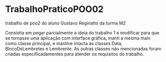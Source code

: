 # TrabalhoPraticoPOO02
trabalho de poo2 do aluno Gustavo Reginatto da turma M2

Consistia em pegar parcialmente a ideia do trabalho 1 e modificar para que se tornasse uma aplicação com interface gráfica, manti a mesma main como classe principal, e mantive intacta as classes Data, BlocoDeLembretes e Lembrente.
As outras classes não mencionadas foram criadas especificadamentes para atender os requisitos do trabalho.
